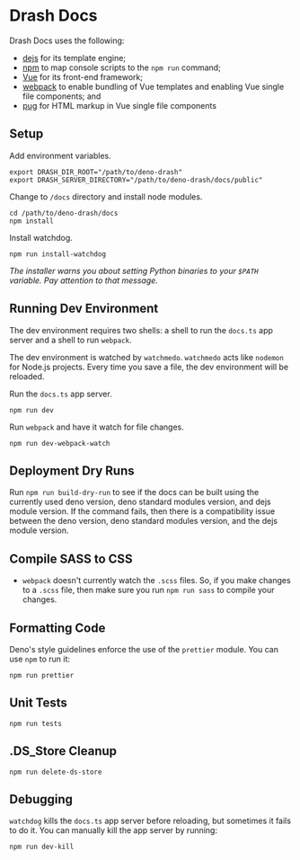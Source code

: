 # Drash Docs

Drash Docs uses the following:

* [dejs](https://github.com/syumai/dejs) for its template engine;
* [npm](https://www.npmjs.com) to map console scripts to the `npm run` command;
* [Vue](https://vuejs.org) for its front-end framework;
* [webpack](https://webpack.js.org/) to enable bundling of Vue templates and enabling Vue single file components; and
* [pug](https://pugjs.org/api/getting-started.html) for HTML markup in Vue single file components

## Setup

Add environment variables.

```shell
export DRASH_DIR_ROOT="/path/to/deno-drash"
export DRASH_SERVER_DIRECTORY="/path/to/deno-drash/docs/public"
```

Change to `/docs` directory and install node modules.

```shell
cd /path/to/deno-drash/docs
npm install
```

Install watchdog.

```shell
npm run install-watchdog
```

_The installer warns you about setting Python binaries to your `$PATH` variable. Pay attention to that message._

## Running Dev Environment

The dev environment requires two shells: a shell to run the `docs.ts` app server and a shell to run `webpack`.

The dev environment is watched by `watchmedo`. `watchmedo` acts like `nodemon` for Node.js projects. Every time you save a file, the dev environment will be reloaded.

Run the `docs.ts` app server.

```shell
npm run dev
```

Run `webpack` and have it watch for file changes.

```shell
npm run dev-webpack-watch
```

## Deployment Dry Runs

Run `npm run build-dry-run` to see if the docs can be built using the currently used deno version, deno standard modules version, and dejs module version. If the command fails, then there is a compatibility issue between the deno version, deno standard modules version, and the dejs module version.

## Compile SASS to CSS

* `webpack` doesn't currently watch the `.scss` files. So, if you make changes to a `.scss` file, then make sure you run `npm run sass` to compile your changes.

## Formatting Code

Deno's style guidelines enforce the use of the `prettier` module. You can use `npm` to run it:

```shell
npm run prettier
```

## Unit Tests

```shell
npm run tests
```

## .DS_Store Cleanup

```shell
npm run delete-ds-store
```

## Debugging

`watchdog` kills the `docs.ts` app server before reloading, but sometimes it fails to do it. You can manually kill the app server by running:

```shell
npm run dev-kill
```

